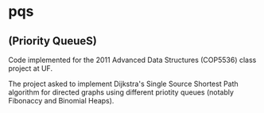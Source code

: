 pqs
===
(Priority QueueS)
-----------------

Code implemented for the 2011 Advanced Data Structures (COP5536) class project at UF.

The project asked to implement Dijkstra's Single Source Shortest Path algorithm for directed graphs using different priotity queues (notably Fibonaccy and Binomial Heaps).
